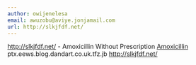 ```yaml
---
author: owijenelesa
email: awuzobu@aviye.jonjamail.com
url: http://slkjfdf.net/
---
```


http://slkjfdf.net/ - Amoxicillin Without Prescription <a href="http://slkjfdf.net/">Amoxicillin</a> ptx.eews.blog.dandart.co.uk.tfz.jb http://slkjfdf.net/